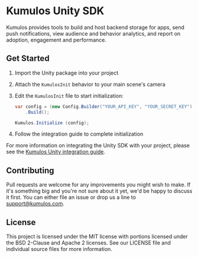 # Kumulos Unity SDK

Kumulos provides tools to build and host backend storage for apps, send push notifications, view audience and behavior analytics, and report on adoption, engagement and performance.

## Get Started

1. Import the Unity package into your project
2. Attach the `KumulosInit` behavior to your main scene's camera
3. Edit the `KumulosInit` file to start initialization:

   ```csharp
   var config = (new Config.Builder("YOUR_API_KEY", "YOUR_SECRET_KEY"))
       .Build();

   Kumulos.Initialize (config);
   ```

4. Follow the integration guide to complete initialization

For more information on integrating the Unity SDK with your project, please see the [Kumulos Unity integration guide](https://docs.kumulos.com/integration/unity).

## Contributing

Pull requests are welcome for any improvements you might wish to make. If it's something big and you're not sure about it yet, we'd be happy to discuss it first. You can either file an issue or drop us a line to [support@kumulos.com](mailto:support@kumulos.com).

## License

This project is licensed under the MIT license with portions licensed under the BSD 2-Clause and Apache 2 licenses. See our LICENSE file and individual source files for more information.

